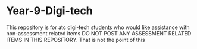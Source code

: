# Year-9-Digi-tech
This repository is for atc digi-tech students who would like assistance with non-assessment related items
DO NOT POST ANY ASSESSMENT RELATED ITEMS IN THIS REPOSITORY. That is not the point of this
